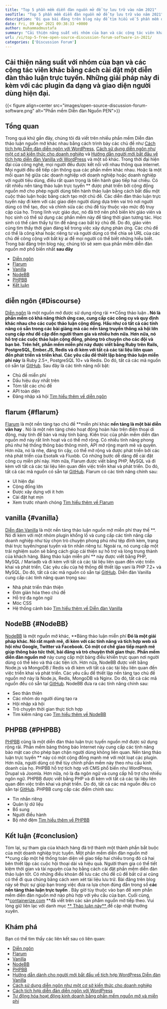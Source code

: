 ```yaml
---
title: "Top 5 phần mềm diễn đàn nguồn mở để tự lưu trữ vào năm 2021" 
seoTitle: "Top 5 phần mềm diễn đàn nguồn mở để tự lưu trữ vào năm 2021" 
description: "Đi qua bài đăng trên blog này để tìm hiểu về 5 phần mềm diễn đàn nguồn mở miễn phí hàng đầu bao gồm diễn ngôn, Flarum, Vanilla, NodeBB và PHPBB." 
date: Fri, 09 Apr 2021 09:38:33 +0000
author: muhammadmustafa
summary: "Cải thiện năng suất với nhóm của bạn và các cộng tác viên khác bằng cách cài đặt một diễn đàn thảo luận trực tuyến. Những giải pháp này đi kèm với các plugin đa dạng và giao diện người dùng hiện đại." 
url: /vi/top-5-free-open-source-discussion-forum-software-in-2021/
categories: ['Discussion Forum']
---
```


## Cải thiện năng suất với nhóm của bạn và các cộng tác viên khác bằng cách cài đặt một diễn đàn thảo luận trực tuyến. Những giải pháp này đi kèm với các plugin đa dạng và giao diện người dùng hiện đại.

{{< figure align=center src="images/open-source-discussion-forum-software.png" alt="Phần mềm Diễn đàn Nguồn PEN">}}


## **Tổng quan**
Trong quá khứ gần đây, chúng tôi đã viết trên nhiều phần mềm Diễn đàn thảo luận nguồn mở khác nhau bằng cách trình bày các chủ đề như [Cách tích hợp Diễn đàn diễn ngôn với WordPress][1], [Cách sử dụng diễn ngôn như một cơ sở kiến ​​thức cho doanh nghiệp][2] và [ Hướng dẫn người mới bắt đầu về tích hợp diễn đàn Vanilla với WordPress][3] và một số khác. Trong thời đại hiện đại của công nghệ, mọi người đều được kết nối với nhau thông qua internet. Mọi người đều dễ tiếp cận thông qua các phần mềm khác nhau. Hoặc là một mối quan hệ giữa các doanh nghiệp với doanh nghiệp hoặc doanh nghiệp với người tiêu dùng, điều rất quan trọng là tiến hành giao tiếp hai chiều. Có rất nhiều nền tảng thảo luận trực tuyến ** được phát triển bởi cộng đồng nguồn mở cho phép người dùng tiến hành thảo luận bằng cách bắt đầu một cuộc thảo luận hoặc bằng cách tạo một chủ đề.
Các diễn đàn thảo luận trực tuyến này đi kèm với các giao diện người dùng dựa trên vai trò nơi người dùng có thể tạo, đọc và chỉnh sửa các chủ đề tùy thuộc vào mức độ truy cập của họ. Trong lĩnh vực giáo dục, nó đã trở nên phổ biến khi giáo viên và học sinh có thể sử dụng các phần mềm này để tăng thời gian tương tác. Học sinh có thể cảm thấy tự tin để nâng cao bất kỳ chủ đề. Do đó, giáo viên cũng tìm thấy thời gian đáng kể trong việc xây dựng phản ứng. Các chủ đề có thể là công khai hoặc riêng tư và người dùng có thể chia sẻ URL của các chủ đề công cộng với bất kỳ ai để mọi người có thể biết những hiểu biết. Trong bài đăng trên blog này, chúng tôi sẽ xem qua phần mềm diễn đàn nguồn mở phổ biến nhất **sau đây** 
  * [Diễn ngôn][4]
  * [Flarum][5]
  * [Vanilla][6]
  * [NodeBB][7]
  * [PHPBB][8]
  * [Kết luận][9]

## diễn ngôn   {#Discourse}
[Diễn ngôn][10] là một nguồn mở được sử dụng rộng rãi **Cổng thảo luận **. Nó là phần mềm có khả năng thích ứng cao, cung cấp các công cụ và quy định khác nhau cho các cuộc thảo luận cộng đồng. Hầu như có tất cả các tính năng có sẵn trong các bài giảng mà các nền tảng truyền thông xã hội lớn cung cấp như đề cập đến người tham gia và nhiều hơn nữa. Hơn nữa, nó hỗ trợ các cuộc thảo luận cộng đồng, phòng trò chuyện cho các đội và bạn bè. Trên hết, phần mềm miễn phí này được viết bằng Ruby trên Rails, PostgreSQL, Ember.JS, Redis và đi kèm với tất cả các tài liệu liên quan đến phát triển và triển khai. Các yêu cầu để thiết lập bảng thảo luận miễn phí này**  là Ruby 2.5+, PostgreSQL 10+ và Redis. Do đó, tất cả các mã nguồn có sẵn tại [GitHub][11].
Sau đây là các tính năng nổi bật:
  * Chủ đề miễn phí
  * Dấu hiệu duy nhất trên
  * Tóm tắt các chủ đề
  * API toàn diện
  * Đăng nhập xã hội
[Tìm hiểu thêm về diễn ngôn][12]

## flarum   {#flarum}
[Flarum][13] là một nền tảng tạo chủ đề **miễn phí khác  **nền tảng là một bài diễn văn hay**  . Nó là một nền tảng chéo hoạt động hoàn hảo trên điện thoại di động, máy tính để bàn và máy tính bảng. Kiến trúc của phần mềm diễn đàn nguồn mở này rất linh hoạt và có thể mở rộng. Có nhiều tính năng phong phú như hệ thống thông báo thông minh, API mở rộng mạnh mẽ và quyền. Hơn nữa, nó là nhẹ, đáng tin cậy, có thể mở rộng và được phát triển bởi các nhà phát triển của Esotalk và Fluxbb. Có những bước dễ dàng để cài đặt công cụ miễn phí này. Hơn nữa, Flarum được viết bằng PHP, MySQL và đi kèm với tất cả các tài liệu liên quan đến việc triển khai và phát triển. Do đó, tất cả các mã nguồn có sẵn tại [GitHub][14].
Flarum có các tính năng chính sau:
  * UI hiện đại
  * Cộng đồng lớn
  * Được xây dựng với ít hơn
  * Cài đặt hạt mịn
  * Xem trước nhanh chóng
[Tìm hiểu thêm về Flarum][15]

## vanilla   {#vanilla}
[Diễn đàn Vanilla][16] là một nền tảng thảo luận nguồn mở miễn phí thay thế **. Nó đi kèm với một nhóm plugin khổng lồ và cung cấp các tính năng cấp doanh nghiệp như tùy chọn trò chuyện phong phú như tệp đính kèm, trạng thái trực tuyến/ngoại tuyến và tin nhắn riêng tư. Ngoài ra, nó cung cấp một trải nghiệm suôn sẻ bằng cách giúp cải thiện sự hỗ trợ và lòng trung thành của khách hàng. Bảng thảo luận miễn phí ** này được viết bằng PHP, MySQL / Mariadb và đi kèm với tất cả các tài liệu liên quan đến việc triển khai và phát triển. Các yêu cầu của hệ thống để thiết lập vani là PHP 7.2+ và MySQL. Do đó, tất cả các mã nguồn có sẵn tại [GitHub][17].
Diễn đàn Vanilla cung cấp các tính năng quan trọng sau:
  * Nhà phát triển thân thiện
  * Đơn giản hóa theo chủ đề
  * Hỗ trợ đa ngôn ngữ
  * Móc CSS
  * Hệ thống cảnh báo
[Tìm hiểu thêm về Diễn đàn Vanilla][18]

## NodeBB   {#NodeBB}
[NodeBB][19] là một nguồn mở khác, **Bảng thảo luận miễn phí  **Đó là một giải pháp khác. Nó rất mạnh mẽ, đi kèm với các tính năng và tích hợp web xã hội như Google, Twitter và Facebook. Có một cơ chế giao tiếp mạnh mẽ giúp thông báo tức thời, bài đăng và trò chuyện thời gian thực. Phần mềm diễn đàn nguồn mở**   này cung cấp một bảng điều khiển trực quan nơi người dùng có thể kéo và thả các tiện ích. Hơn nữa, NodeBB được viết bằng Node.js và MongoDB / Redis và đi kèm với tất cả các tài liệu liên quan đến việc triển khai và phát triển. Các yêu cầu để thiết lập nền tảng tạo chủ đề nguồn mở này là Node.js, Redis, MongoDB và Nginx. Do đó, tất cả các mã nguồn đều có sẵn tại [GitHub][20].
NodeBB đưa ra các tính năng chính sau:
  * Seo thân thiện
  * Các nhóm do người dùng tạo ra
  * Hội nhập xã hội
  * Trò chuyện thời gian thực tích hợp
  * Tìm kiếm nâng cao
[Tìm hiểu thêm về NodeBB][21]

## PHPBB   {#PHPBB}
[PHPBB][22] cũng là một diễn đàn thảo luận trực tuyến nguồn mở được sử dụng rộng rãi. Phần mềm bảng thông báo Internet này cung cấp các tính năng bảo mật cao cho phép bạn chặn người dùng không liên quan. Nền tảng thảo luận trực tuyến ** này có một cộng đồng mạnh mẽ với một loạt các plugin. Hơn nữa, người dùng có thể tùy chỉnh phần mềm này theo nhu cầu kinh doanh của họ. PHPBB hỗ trợ tích hợp với CMS phổ biến như WordPress, Drupal và Joomla. Hơn nữa, nó là đa ngôn ngữ và cung cấp hỗ trợ cho nhiều ngôn ngữ. PHPBB được viết bằng PHP và đi kèm với tất cả các tài liệu liên quan đến việc triển khai và phát triển. Do đó, tất cả các mã nguồn đều có sẵn tại [GitHub][23].
PHPBB cung cấp các điểm chính sau:
  * Tin nhắn riêng
  * Quản lý dữ liệu
  * Bổ sung
  * Người điều hành
  * Bộ nhớ đệm
[Tìm hiểu thêm về PHPBB][24]

## Kết luận   {#conclusion}
Tóm lại, sự tham gia của khách hàng đã trở thành một thành phần bắt buộc của một doanh nghiệp trực tuyến. Một phần mềm diễn đàn nguồn mở **cung cấp một hệ thống toàn diện về giao tiếp hai chiều trong đó cả hai bên thiết lập các cuộc hội thoại dài và hiệu quả. Người tham gia có thể tiết kiệm thời gian và tài nguyên của họ bằng cách cài đặt phần mềm diễn đàn thảo luận tốt. Có những điều khoản để lưu các chủ đề cũ để bất cứ ai cũng có thể đi qua chúng bằng cách xem xét tài liệu lưu trữ. Bài đăng trên blog này sẽ thực sự giúp bạn trong việc đưa ra lựa chọn đúng đắn trong số  **các nền tảng thảo luận trực tuyến**  . Bây giờ tùy thuộc vào bạn để xem phần mềm diễn đàn nguồn mở nào phù hợp với yêu cầu của bạn.
Cuối cùng, **[containerize.com][25] **đã viết trên các sản phẩm nguồn mở tiếp theo. Vui lòng giữ liên lạc với danh mục [**  Thảo luận này** ][26] để cập nhật thường xuyên.

## Khám phá
Bạn có thể tìm thấy các liên kết sau có liên quan:
  * [Diễn ngôn][10]
  * [Flarum][13]
  * [Vanilla][16]
  * [NodeBB][19]
  * [PHPBB][22]
  * [Hướng dẫn dành cho người mới bắt đầu về tích hợp WordPress Diễn đàn Vanilla][27]
  * [Cách sử dụng diễn ngôn như một cơ sở kiến ​​thức cho doanh nghiệp][2]
  * [Cách tích hợp diễn đàn diễn ngôn với WordPress][1]
  * [Tự động hóa hoạt động kinh doanh bằng phần mềm nguồn mở và miễn phí][28]

  
[1]: https://blog.containerize.com/blogging/how-to-integrate-discourse-forum-with-wordpress/
[2]: https://blog.containerize.com/discussion-forum/how-to-use-discourse-as-a-knowledge-base/
[3]: https://blog.containerize.com/blogging/how-to-a-install-plugin-in-wordpress-vanilla-forum/
[4]: #Discourse
[5]: #Flarum
[6]: #Vanilla
[7]: #NodeBB
[8]: #phpBB
[9]: #Conclusion
[10]: https://products.containerize.com/discussion-forum/discourse
[11]: https://github.com/discourse/discourse
[12]: https://www.discourse.org/
[13]: https://products.containerize.com/discussion-forum/flarum
[14]: https://github.com/flarum/flarum
[15]: http://flarum.org
[16]: https://products.containerize.com/discussion-forum/vanilla
[17]: https://github.com/vanilla/vanilla
[18]: https://open.vanillaforums.com/
[19]: https://products.containerize.com/discussion-forum/nodebb
[20]: https://github.com/NodeBB/NodeBB
[21]: https://nodebb.org/
[22]: https://products.containerize.com/discussion-forum/phpbb
[23]: https://github.com/phpbb/phpbb
[24]: https://www.phpbb.com/
[25]: https://www.containerize.com/
[26]: https://products.containerize.com/discussion-forum/
[27]: https://blog.containerize.com/blogging/how-to-a-install-plugin-in-wordpress-vanilla-forum/
[28]: https://blog.containerize.com/blogging/automate-business-operations-using-open-source-software/
